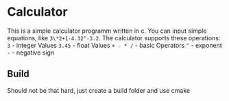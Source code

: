 # Calculator

This is a simple calculator programm written in c. You can input simple equations, like `3\*2+1-4.32^-3.2`.
The calculator supports these operations:
`3` - integer Values
`3.45` - float Values
`+ - * /` - basic Operators
`^` - exponent
`-` - negative sign

## Build
Should not be that hard, just create a build folder and use cmake
